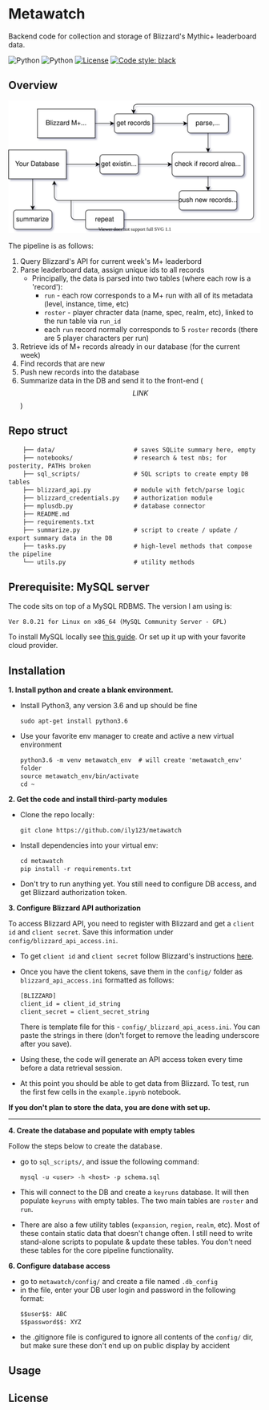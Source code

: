 # Metawatch 

Backend code for collection and storage of Blizzard's Mythic+ leaderboard data.

![Python](https://img.shields.io/badge/python-3.6%7C3.7-blue.svg)
![Python](https://img.shields.io/badge/mySQL-8.0-blue.svg)
[![License](https://img.shields.io/badge/license-GPL3-blue.svg)](https://raw.githubusercontent.com/ily123/metawatch-dash/master/LICENSE)
[![Code style: black](https://img.shields.io/badge/code%20style-black-000000.svg)](https://github.com/psf/black)

## Overview 

![workflow](metawatch_diagram.svg)

The pipeline is as follows:
1. Query Blizzard's API for current week's M+ leaderbord
2. Parse leaderboard data, assign unique ids to all records
    * Principally, the data is parsed into two tables (where each row is a 'record'):
        * ```run``` - each row corresponds to a M+ run with all of its metadata (level, instance, time, etc)
        * ```roster``` - player chracter data (name, spec, realm, etc), linked to the run table via ```run_id```
        * each ```run``` record normally corresponds to 5 ```roster``` records (there are 5 player characters per run)
3. Retrieve ids of M+ records already in our database (for the current week)
4. Find records that are new
5. Push new records into the database
6. Summarize data in the DB and send it to the front-end ($$LINK$$)

## Repo struct

```
    ├── data/                      # saves SQLite summary here, empty
    ├── notebooks/                 # research & test nbs; for posterity, PATHs broken
    ├── sql_scripts/               # SQL scripts to create empty DB tables
    ├── blizzard_api.py            # module with fetch/parse logic
    ├── blizzard_credentials.py    # authorization module
    ├── mplusdb.py                 # database connector
    ├── README.md                  
    ├── requirements.txt           
    ├── summarize.py               # script to create / update / export summary data in the DB
    ├── tasks.py                   # high-level methods that compose the pipeline
    └── utils.py                   # utility methods
```

## Prerequisite: MySQL server
The code sits on top of a MySQL RDBMS. The version I am using is:

```
Ver 8.0.21 for Linux on x86_64 (MySQL Community Server - GPL)
```
To install MySQL locally see [this guide](https://itsfoss.com/install-mysql-ubuntu/).
Or set up it up with your favorite cloud provider.

## Installation 
**1. Install python and create a blank environment.**
* Install Python3, any version 3.6 and up should be fine
    ```
    sudo apt-get install python3.6
    ```

* Use your favorite env manager to create and active a new virtual environment
    ```
    python3.6 -m venv metawatch_env  # will create 'metawatch_env' folder
    source metawatch_env/bin/activate
    cd ~
    ```

**2. Get the code and install third-party modules**

* Clone the repo locally:

    ```
    git clone https://github.com/ily123/metawatch
    ```
* Install dependencies into your virtual env:
    ```
    cd metawatch
    pip install -r requirements.txt
    ```
* Don't try to run anything yet. You still need to configure DB access, and get Blizzard authorization token.

**3. Configure Blizzard API authorization**

To access Blizzard API, you need to register with Blizzard and get a ```client id``` and ```client secret```. Save this information under ```config/blizzard_api_access.ini```.

* To get ```client id``` and ```client secret``` follow Blizzard's instructions [here](https://develop.battle.net/documentation/guides/getting-started).

* Once you have the client tokens, save them in the ```config/``` folder as ```blizzard_api_access.ini``` formatted as follows:
    ```
    [BLIZZARD]
    client_id = client_id_string
    client_secret = client_secret_string
    ```
    There is template file for this - ```config/_blizzard_api_acess.ini```. You can paste the strings in there (don't forget to remove the leading underscore after you save).
* Using these, the code will generate an API access token every time before a data retrieval session. 

* At this point you should be able to get data from Blizzard. To test, run the first few cells in the ```example.ipynb```
notebook. 

**If you don't plan to store the data, you are done with set up.**

---
**4. Create the database and populate with empty tables**

Follow the steps below to create the database.
* go to ```sql_scripts/```, and issue the following command:

    ```
    mysql -u <user> -h <host> -p schema.sql
    ```

* This will connect to the DB and create a ```keyruns``` database. It will then populate ```keyruns``` with empty tables. The two main tables are ```roster``` and ```run```.
* There are also a few utility tables (```expansion```, ```region```, ```realm```, etc).
Most of these contain static data that doesn't change often.
I still need to write stand-alone scripts to populate & update these tables.
You don't need these tables for the core pipeline functionality.

**6. Configure database access**

* go to ```metawatch/config/``` and create a file named ```.db_config```
* in the file, enter your DB user login and password in the following format:
    ```
    $$user$$: ABC
    $$password$$: XYZ
    ```
* the .gitignore file is configured to ignore all contents of the ```config/``` dir, but make sure these don't end up 
    on public display by accident


## Usage
## License

